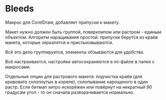 # Bleeds
Макрос для CorelDraw, добавляет припуски к макету.

Макет нужно должен быть группой, поверклипом или растром - единым объектом. Алгоритм наращивания простой: припуски берутся из краёв макета, которые зеркалятся и пристыковываются.

Всё это дело группируется, элементы обзываются для удобства.

Всё настраивается, настройки автосохраняются в ini-файле в папке с макросами.

Отдельные опции для растрового макета: подчистка краёв (для кривовато схлопнутых в кореле), схлопывание нарощеного в один растр. Если битмап хитро искорёжен или повёрнут на некратный 90 градусам угол - то он сначала разворачивается нормально.